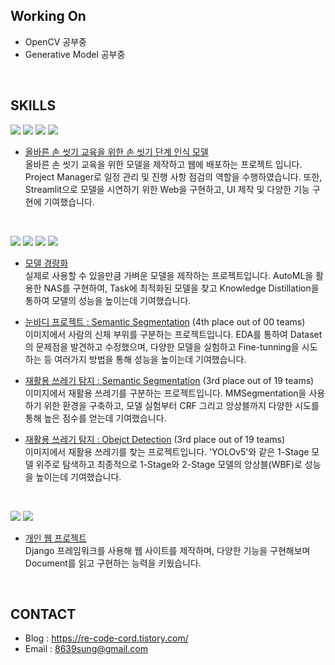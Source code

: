 ## Working On
- OpenCV 공부중
- Generative Model 공부중 

 <br>

## SKILLS
<img src="https://img.shields.io/badge/Python-3776AB?style=flat-square&logo=Python&logoColor=white"/> <img src="https://img.shields.io/badge/Pytorch-EE4C2C?style=flat-square&logo=Pytorch&logoColor=white"/> <img src="https://img.shields.io/badge/Streamlit-FF4B4B?style=flat-square&logo=Streamlit&logoColor=white"/> <img src="https://img.shields.io/badge/Flask-000000?style=flat-square&logo=Flask&logoColor=white"/> 

- [올바른 손 씻기 교육을 위한 손 씻기 단계 인식 모델](https://github.com/boostcampaitech2/final-project-level3-cv-04)    
 올바른 손 씻기 교육을 위한 모델을 제작하고 웹에 배포하는 프로젝트 입니다. Project Manager로 일정 관리 및 진행 사항 점검의 역할을 수행하였습니다. 또한, Streamlit으로 모델을 시연하기 위한 Web을 구현하고, UI 제작 및 다양한 기능 구현에 기여했습니다. 
 
 <br>

<img src="https://img.shields.io/badge/Python-3776AB?style=flat-square&logo=Python&logoColor=white"/> <img src="https://img.shields.io/badge/Pytorch-EE4C2C?style=flat-square&logo=Pytorch&logoColor=white"/> <img src="https://img.shields.io/badge/OpenCV-5C3EE8?style=flat-square&logo=OpenCV&logoColor=white"/> <img src="https://img.shields.io/badge/WandB-FFBE00?style=flat-square&logo=Weights&Biases&logoColor=white"/>

- [모델 경량화](https://github.com/boostcampaitech2/model-optimization-level3-cv-04)    
  실제로 사용할 수 있을만큼 가벼운 모델을 제작하는 프로젝트입니다. AutoML을 활용한 NAS를 구현하여, Task에 최적화된 모델을 찾고 Knowledge Distillation을 통하여 모델의 성능을 높이는데 기여했습니다.

- [눈바디 프로젝트 : Semantic Segmentation](https://github.com/potato-farm/alchera-ai-challenge) (4th place out of 00 teams)  
  이미지에서 사람의 신체 부위를 구분하는 프로젝트입니다. EDA를 통하여 Dataset의 문제점을 발견하고 수정했으며, 다양한 모델을 실험하고 Fine-tunning을 시도하는 등 여러가지 방법을 통해 성능을 높이는데 기여했습니다.

- [재활용 쓰레기 탐지 : Semantic Segmentation](https://github.com/boostcampaitech2/semantic-segmentation-level2-cv-04) (3rd place out of 19 teams)  
  이미지에서 재활용 쓰레기를 구분하는 프로젝트입니다. MMSegmentation을 사용하기 위한 환경을 구축하고, 모델 실험부터 CRF 그리고 앙상블까지 다양한 시도를 통해 높은 점수를 얻는데 기여했습니다.

- [재활용 쓰레기 탐지 : Obejct Detection](https://github.com/boostcampaitech2/object-detection-level2-cv-04) (3rd place out of 19 teams)   
  이미지에서 재활용 쓰레기를 찾는 프로젝트입니다. 'YOLOv5'와 같은 1-Stage 모델 위주로 탐색하고 최종적으로 1-Stage와 2-Stage 모델의 앙상블(WBF)로 성능을 높이는데 기여했습니다.  

<br>

<img src="https://img.shields.io/badge/Python-3776AB?style=flat-square&logo=Python&logoColor=white"/> <img src="https://img.shields.io/badge/Django-092E20?style=flat-square&logo=django&logoColor=white"/>

- [개인 웹 프로젝트](https://github.com/8639sung/Project_Henesys)    
  Django 프레임워크를 사용해 웹 사이트를 제작하며, 다양한 기능을 구현해보며 Document를 읽고 구현하는 능력을 키웠습니다.

<br>

## CONTACT

- Blog : <https://re-code-cord.tistory.com/> 
- Email : <8639sung@gmail.com>
